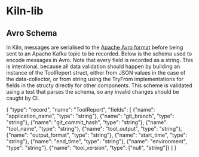 # Kiln-lib

## Avro Schema
In Kiln, messages are serialised to the [Apache Avro format](https://avro.apache.org/docs/current/) before being sent to an Apache Kafka topic to be recorded. Below is the schema used to encode messages in Avro. Note that every field is recorded as a string. This is intentional, because all data validation should happen by building an instance of the ToolReport struct, either from JSON values in the case of the data-collector, or from string using the TryFrom<String> implementations for fields in the structy directly for other components. This scheme is validated using a test that parses the schema, so any invalid changes should be caught by CI.

{
    "type": "record",
    "name": "ToolReport",
    "fields": [
        {"name": "application_name", "type": "string"},
        {"name": "git_branch", "type": "string"},
        {"name": "git_commit_hash", "type": "string"},
        {"name": "tool_name", "type": "string"},
        {"name": "tool_output", "type": "string"},
        {"name": "output_format", "type": "string"},
        {"name": "start_time", "type": "string"},
        {"name": "end_time", "type": "string"},
        {"name": "environment", "type": "string"},
        {"name": "tool_version", "type": ["null", "string"]}
    ]
}
